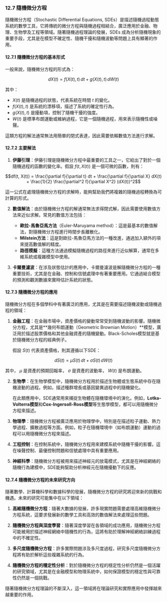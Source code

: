 ### 12.7 隨機微分方程

隨機微分方程（Stochastic Differential Equations, SDEs）是描述隨機過程動態系統的數學工具，它將傳統的微分方程與隨機過程相結合，廣泛應用於金融、物理、生物學及工程等領域。隨著隨機過程理論的發展，SDEs 成為分析隨機現象的重要手段，尤其是在模型不確定性、隨機干擾和隨機波動等問題上具有顯著的作用。

#### 12.7.1 隨機微分方程的基本形式

一般來說，隨機微分方程的形式為：


```math
dX(t) = f(X(t), t) \, dt + g(X(t), t) \, dW(t)
```


其中：
-  $`X(t)`$  是隨機過程的狀態，代表系統在時間  $`t`$  的變化。
-  $`f(X(t), t)`$  是系統的漂移項，描述了系統的確定性行為。
-  $`g(X(t), t)`$  是擾動項，控制了隨機干擾的強度。
-  $`W(t)`$  是標準布朗運動或維納過程，它是一個隨機過程，用來表示隨機性或噪聲。

這類方程的解法通常無法用簡單的閉式表達，因此需要依賴數值方法進行求解。

#### 12.7.2 主要解法

1. **伊藤引理**：伊藤引理是隨機微分方程中最重要的工具之一，它給出了對於一個隨機過程的函數的變化率。假設  $`f(t, X(t))`$  是一個可微的函數，則有：

   
```math
df(t, X(t)) = \frac{\partial f}{\partial t} dt + \frac{\partial f}{\partial X} dX(t) + \frac{1}{2} \frac{\partial^2 f}{\partial X^2} (dX(t))^2
```


   這一公式在處理隨機微分方程的求解時，能夠幫助我們將複雜的隨機過程轉換為可計算的形式。

2. **數值解法**：由於隨機微分方程的解通常無法求得閉式解，因此需要使用數值方法來近似求解。常見的數值方法包括：
   - **歐拉-馬魯亞馬方法**（Euler-Maruyama method）：這是最基本的數值解法，對隨機微分方程進行時間步長離散化。
   - **Milstein方法**：這是對歐拉-馬魯亞馬方法的一種改進，通過加入額外的項來提高數值解的精度。
   - **路徑模擬**：這種方法通過模擬隨機過程的路徑來進行近似解算，通常在多維系統或複雜模型中使用。

3. **卡爾曼濾波**：在涉及狀態估計的應用中，卡爾曼濾波是解隨機微分方程的一種重要技術，尤其是在金融、控制和信號處理中有著重要應用。它通過結合模型的預測和觀測數據來實時估計系統的狀態。

#### 12.7.3 隨機微分方程的應用

隨機微分方程在多個學科中有著廣泛的應用，尤其是在需要描述隨機波動或隨機過程的領域：

1. **金融工程**：在金融市場中，資產價格的變動常常受到隨機波動的影響。隨機微分方程，尤其是**幾何布朗運動（Geometric Brownian Motion）**模型，廣泛用於描述股票價格和其他金融資產的隨機變動。Black-Scholes模型就是基於隨機微分方程的經典例子。

   假設  $`S(t)`$  代表資產價格，則其遵循以下SDE：

   
```math
dS(t) = \mu S(t) \, dt + \sigma S(t) \, dW(t)
```


   其中， $`\mu`$  是資產的預期回報率， $`\sigma`$  是資產的波動率， $`W(t)`$  是布朗運動。

2. **生物學**：在生物學模型中，隨機微分方程用於描述生物體或生態系統中存在隨機波動的過程。例如，描述種群增長或基因變異過程中的隨機變化。

   在此類應用中，SDE通常用來捕捉生物體在隨機環境中的演化。例如，**Lotka-Volterra模型**和**Cox-Ingersoll-Ross模型**等生態學模型，都可以用隨機微分方程來描述。

3. **物理學**：隨機微分方程被廣泛應用於物理學中，特別是在描述粒子運動、熱力學過程、擴散過程等方面。例如，粒子在隨機環境中（如布朗運動）運動的過程可以用隨機微分方程來描述。

4. **工程控制**：在控制系統中，隨機微分方程用來建模系統中隨機干擾的影響。這在噪聲控制、最優控制問題和信號處理中具有重要應用。

5. **神經科學**：隨機微分方程被用來描述神經元的放電模式，尤其是在神經網絡的隨機行為建模中，SDE能夠幫助分析神經元在隨機擾動下的反應。

#### 12.7.4 隨機微分方程的未來研究方向

隨著數學、計算機科學和數據科學的發展，隨機微分方程的研究將迎來新的挑戰和機遇。未來的研究可能集中在以下領域：

1. **高維隨機微分方程**：隨著大數據的發展，許多現實問題需要處理高維隨機微分方程系統，這要求發展新的數學工具和高效的數值解法來處理這些問題。

2. **隨機微分方程與深度學習**：隨著深度學習在各領域的成功應用，隨機微分方程可能被用於描述神經網絡中隨機性的行為，這將有助於理解神經網絡訓練過程中的不確定性。

3. **多尺度隨機微分方程**：許多實際問題涉及多尺度過程，研究多尺度隨機微分方程將有助於解析這些複雜系統的行為。

4. **隨機微分方程的穩定性分析**：對於隨機微分方程的穩定性分析仍然是一個活躍的研究領域，尤其是在金融模型和物理系統中，如何保證模型的穩定性與可靠性仍然是一個挑戰。

隨著隨機微分方程理論的不斷深入，這一領域將在理論研究和實際應用中發揮越來越重要的作用。